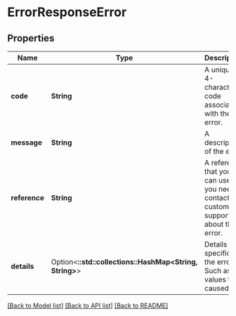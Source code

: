 # ErrorResponseError

## Properties

Name | Type | Description | Notes
------------ | ------------- | ------------- | -------------
**code** | **String** | A unique 4-character code associated with the error. | 
**message** | **String** | A description of the error. | 
**reference** | **String** | A reference that you can use if you need to contact customer support about the error. | 
**details** | Option<**::std::collections::HashMap<String, String>**> | Details specific to the error. Such as the values that caused it. | [optional]

[[Back to Model list]](../README.md#documentation-for-models) [[Back to API list]](../README.md#documentation-for-api-endpoints) [[Back to README]](../README.md)


